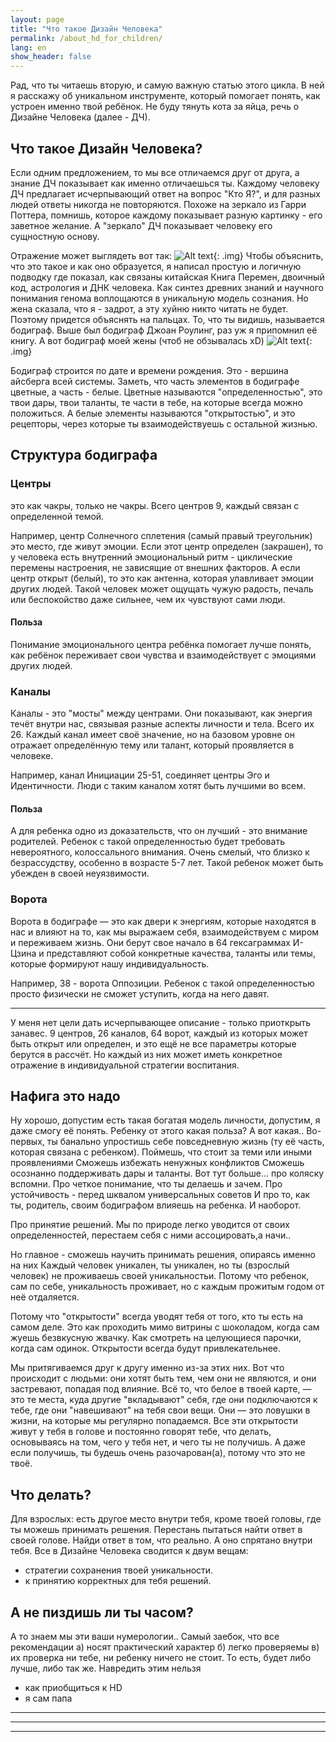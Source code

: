 ```yaml
---
layout: page
title: "Что такое Дизайн Человека"
permalink: /about_hd_for_children/
lang: en
show_header: false
---
```


Рад, что ты читаешь вторую, и самую важную статью этого цикла. В ней я расскажу об уникальном инструменте, который помогает понять, как устроен именно твой ребёнок.
Не буду тянуть кота за яйца, речь о Дизайне Человека (далее - ДЧ).

## Что такое Дизайн Человека?

Если одним предложением, то мы все отличаемся друг от друга, а знание ДЧ показывает как именно отличаешься ты.
Каждому человеку ДЧ предлагает исчерпывающий ответ на вопрос "Кто Я?", и для разных людей ответы никогда не повторяются.
Похоже на зеркало из Гарри Поттера, помнишь, которое каждому показывает разную картинку - его заветное желание.
А "зеркало" ДЧ показывает человеку его сущностную основу.

Отражение может выглядеть вот так:
![Alt text](/assets/images/chart.jpeg){: .img}
Чтобы объяснить, что это такое и как оно образуется, я написал простую и логичную подводку где показал, как связаны китайская Книга Перемен, двоичный код, астрология и ДНК человека.
Как синтез древних знаний и научного понимания генома воплощаются в уникальную модель сознания.
Но жена сказала, что я - задрот, а эту хуйню никто читать не будет.
Поэтому придется объяснять на пальцах.
То, что ты видишь, называется бодиграф. Выше был бодиграф Джоан Роулинг, раз уж я припомнил её книгу.
А вот бодиграф моей жены (чтоб не обзывалась xD)
![Alt text](/assets/images/chart2.jpeg){: .img}

Бодиграф строится по дате и времени рождения. Это - вершина айсберга всей системы.
Заметь, что часть элементов в бодиграфе цветные, а часть - белые.
Цветные называются "определенностью", это твои дары, твои таланты, те части в тебе, на которые всегда можно положиться.
А белые элементы называются "открытостью", и это рецепторы, через которые ты взаимодействуешь с остальной жизнью.

## Структура бодиграфа
### Центры
это как чакры, только не чакры. Всего центров 9, каждый связан с определенной темой.

Например, центр Солнечного сплетения (самый правый треугольник) это место, где живут эмоции. Если этот центр определен (закрашен), то у человека есть внутренний эмоциональный ритм - циклические перемены настроения, не зависящие от внешних факторов.
А если центр открыт (белый), то это как антенна, которая улавливает эмоции других людей. Такой человек может ощущать чужую радость, печаль или беспокойство даже сильнее, чем их чувствуют сами люди.

#### Польза
Понимание эмоционального центра ребёнка помогает лучше понять, как ребёнок переживает свои чувства и взаимодействует с эмоциями других людей.


### Каналы
Каналы - это "мосты" между центрами. Они показывают, как энергия течёт внутри нас, связывая разные аспекты личности и тела.
Всего их 26. Каждый канал имеет своё значение, но на базовом уровне он отражает определённую тему или талант, который проявляется в человеке.

Например, канал Инициации 25-51, соединяет центры Эго и Идентичности. Люди с таким каналом хотят быть лучшими во всем. 

#### Польза
А для ребенка одно из доказательств, что он лучший - это внимание родителей. Ребенок с такой определенностью будет требовать невероятного, колоссального внимания. Очень смелый, что близко к безрассудству, особенно в возрасте 5-7 лет. Такой ребенок может быть убежден в своей неуязвимости.

### Ворота
Ворота в бодиграфе — это как двери к энергиям, которые находятся в нас и влияют на то, как мы выражаем себя, взаимодействуем с миром и переживаем жизнь. Они берут свое начало в 64 гексаграммах И-Цзина и представляют собой конкретные качества, таланты или темы, которые формируют нашу индивидуальность.

Например, 38 - ворота Оппозиции. Ребенок с такой определенностью просто физически не сможет уступить, когда на него давят.

-----

У меня нет цели дать исчерпывающее описание - только приоткрыть занавес.
9 центров, 26 каналов, 64 ворот, каждый из которых может быть открыт или определен, и это ещё не все параметры которые берутся в рассчёт.
Но каждый из них может иметь конкретное отражение в индивидуальной стратегии воспитания.

## Нафига это надо
Ну хорошо, допустим есть такая богатая модель личности, допустим, я даже смогу её понять. Ребенку от этого какая польза?
А вот какая..
Во-первых, ты банально упростишь себе повседневную жизнь (ту её часть, которая связана с ребенком).
Поймешь, что стоит за теми или иными проявлениями
Сможешь избежать ненужных конфликтов
Сможешь осознанно поддерживать дары и таланты. Вот тут больше... про коляску вспомни. Про четкое понимание, что ты делаешь и зачем.
Про устойчивость - перед шквалом универсальных советов
И про то, как ты, родитель, своим бодиграфом влияешь на ребенка. И наоборот.

Про принятие решений. Мы по природе легко уводится от своих определенностей, перестаем себя с ними ассоцировать,а начи..


Но главное - сможешь научить принимать решения, опираясь именно на них
Каждый человек уникален, ты уникален, но ты (взрослый человек) не проживаешь своей уникальностьи. 
Потому что ребенок, сам по себе, уникальность проживает, но с каждым прожитым годом от неё отдаляется.

Потому что "открытости" всегда уводят тебя от того, кто ты есть на самом деле.
Это как проходить мимо витрины с шоколадом, когда сам жуешь безвкусную жвачку.
Как смотреть на целующиеся парочки, когда сам одинок. 
Открытости всегда будут привлекательнее.

Мы притягиваемся друг к другу именно из-за этих них.
Вот что происходит с людьми: они хотят быть тем, чем они не являются, и они застревают, попадая под влияние. Всё то, что белое в твоей карте, — это те места, куда другие "вкладывают" себя, где они подключаются к тебе, где они "навешивают" на тебя свои вещи. 
Они — это ловушки в жизни, на которые мы регулярно попадаемся.
Все эти открытости живут у тебя в голове и постоянно говорят тебе, что делать, основываясь на том, чего у тебя нет, и чего ты не получишь. А даже если получишь, ты будешь очень разочарован(а), потому что это не твоё.


## Что делать?
Для взрослых:
есть другое место внутри тебя, кроме твоей головы, где ты можешь принимать решения. 
Перестань пытаться найти ответ в своей голове. Найди ответ в том, что реально. А оно спрятано внутри тебя.
Все в Дизайне Человека сводится к двум вещам: 
- стратегии сохранения твоей уникальности.
- к принятию корректных для тебя решений.

## А не пиздишь ли ты часом?
А то знаем мы эти ваши нумерологии..
Самый заебок, что все рекомендации а) носят практический характер б) легко проверяемы в) их проверка ни тебе, ни ребенку ничего не стоит. То есть, будет либо лучше, либо так же. Навредить этим нельзя




- как приобщиться к HD
- я сам папа

----------------
----------------
----------------

